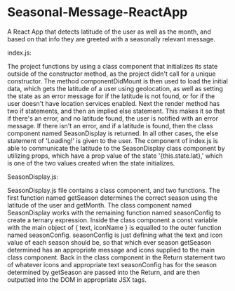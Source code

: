 # Seasonal-Message-ReactApp
A React App that detects latitude of the user as well as the month, and based on that info they are greeted with a seasonally relevant message.

index.js:

The project functions by using a class component that initializes its state outside of the constructor method, as the project didn't call for a unique constructor. The method componentDidMount is then used to load the initial data, which gets the latitude of a user using geolocation, as well as setting the state as an error message for if the latitude is not found, or for if the user doesn't have location services enabled. Next the render method has two if statements, and then an implied else statement. This makes it so that if there's an error, and no latitude found, the user is notified with an error message. If there isn't an error, and if a latitude is found, then the class component named SeasonDisplay is returned. In all other cases, the else statement of 'Loading!' is given to the user. The component of index.js is able to communicate the latitude to the SeasonDisplay class component by utilizing props, which have a prop value of the state '{this.state.lat},' which is one of the two values created when the state initializes.

SeasonDisplay.js:

SeasonDisplay.js file contains a class component, and two functions. The first function named getSeason determines the correct season using the latitude of the user and getMonth. The class component named SeasonDisplay works with the remaining function named seasonConfig to create a ternary expression. Inside the class component a const variable with the main object of { text, iconName } is equalled to the outer function named seasonConfig. seasonConfig is just defining what the text and icon value of each season should be, so that which ever season getSeason determined has an appropriate message and icons supplied to the main class component. Back in the class component in the Return statement two of whatever icons and appropriate text seasonConfig has for the season determined by getSeason are passed into the Return, and are then outputted into the DOM in appropriate JSX tags.
